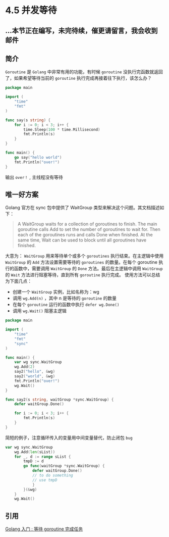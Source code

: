 # 4.5 并发等待

## **...本节正在编写，未完待续，催更请留言，我会收到邮件**

## 简介

`Goroutine` 是 `Golang` 中非常有用的功能，有时候 `goroutine` 没执行完函数就返回了，如果希望等待当前的 `goroutine` 执行完成再接着往下执行，该怎么办？

``` go
package main

import (
    "time"
    "fmt"
)

func say(s string) {
    for i := 0; i < 3; i++ {
        time.Sleep(100 * time.Millisecond)
        fmt.Println(s)
    }
}

func main() {
    go say("hello world")
    fmt.Println("over!")
}
```

输出 `over！` , 主线程没有等待

## 唯一好方案

Golang 官方在 sync 包中提供了 WaitGroup 类型来解决这个问题。其文档描述如下：

> A WaitGroup waits for a collection of goroutines to finish. The main goroutine calls Add to set the number of goroutines to wait for. Then each of the goroutines runs and calls Done when finished. At the same time, Wait can be used to block until all goroutines have finished.

大意为： `WaitGroup` 用来等待单个或多个 `goroutines` 执行结束。在主逻辑中使用 `WaitGroup` 的 `Add` 方法设置需要等待的 `goroutines` 的数量。在每个 goroutine 执行的函数中，需要调用 `WaitGroup` 的 `Done` 方法。最后在主逻辑中调用 `WaitGroup` 的 `Wait` 方法进行阻塞等待，直到所有 `goroutine` 执行完成。
使用方法可以总结为下面几点：

* 创建一个 `WaitGroup` 实例，比如名称为：wg
* 调用 `wg.Add(n)` ，其中 n 是等待的 `goroutine` 的数量
* 在每个 `goroutine` 运行的函数中执行 `defer wg.Done()`
* 调用 `wg.Wait()` 阻塞主逻辑

``` Go
package main

import (
    "time"
    "fmt"
    "sync"
)

func main() {
    var wg sync.WaitGroup
    wg.Add(2)
    say2("hello", &wg)
    say2("world", &wg)
    fmt.Println("over!")
    wg.Wait()
}

func say2(s string, waitGroup *sync.WaitGroup) {
    defer waitGroup.Done()

    for i := 0; i < 3; i++ {
        fmt.Println(s)
    }
}
```

简短的例子，注意循环传入的变量用中间变量替代，防止闭包 `bug`

``` Go
var wg sync.WaitGroup
	wg.Add(len(sList))
	for _, d := range sList {
		tmpD := d
		go func(waitGroup *sync.WaitGroup) {
            defer waitGroup.Done()
            // to do something
            // use tmpD 
            }
		}(&wg)
	}
	wg.Wait()
```

## 引用 

[Golang 入门 : 等待 goroutine 完成任务](https://www.cnblogs.com/sparkdev/p/10917536.html)
